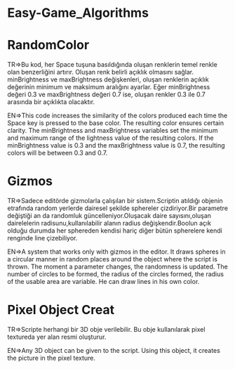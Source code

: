 # Easy-Game_Algorithms
# RandomColor

TR=>Bu kod, her Space tuşuna basıldığında oluşan renklerin temel renkle olan benzerliğini artırır. Oluşan renk belirli açıklık olmasını sağlar. minBrightness ve maxBrightness değişkenleri, oluşan renklerin açıklık değerinin minimum ve maksimum aralığını ayarlar. Eğer minBrightness değeri 0.3 ve maxBrightness değeri 0.7 ise, oluşan renkler 0.3 ile 0.7 arasında bir açıklıkta olacaktır.

EN=>This code increases the similarity of the colors produced each time the Space key is pressed to the base color. The resulting color ensures certain clarity. The minBrightness and maxBrightness variables set the minimum and maximum range of the lightness value of the resulting colors. If the minBrightness value is 0.3 and the maxBrightness value is 0.7, the resulting colors will be between 0.3 and 0.7.

# Gizmos

TR=>Sadece editörde gizmolarla çalışılan bir sistem.Scriptin atıldığı objenin etrafında random yerlerde dairesel şekilde sphereler çizdiriyor.Bir parametre değiştiği an da randomluk güncelleniyor.Oluşacak daire sayısını,oluşan dairelelerin radisunu,kullanılabilir alanın radius değişkendir.Boolun açık olduğu durumda her sphereden kendisi hariç diğer bütün spherelere kendi renginde line çizebiliyor.

EN=>A system that works only with gizmos in the editor. It draws spheres in a circular manner in random places around the object where the script is thrown. The moment a parameter changes, the randomness is updated. The number of circles to be formed, the radius of the circles formed, the radius of the usable area are variable. He can draw lines in his own color.

# Pixel Object Creat

TR=>Scripte herhangi bir 3D obje verilebilir. Bu obje kullanılarak pixel textureda yer alan resmi oluşturur.

EN=>Any 3D object can be given to the script. Using this object, it creates the picture in the pixel texture.
